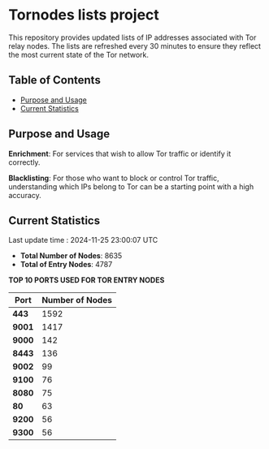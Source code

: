 # Tornodes lists project

This repository provides updated lists of IP addresses associated with Tor relay nodes. The lists are refreshed every 30 minutes to ensure they reflect the most current state of the Tor network.

## Table of Contents

- [Purpose and Usage](#purpose-and-usage)
- [Current Statistics](#current-statistics)


## Purpose and Usage

**Enrichment**: For services that wish to allow Tor traffic or identify it correctly.

**Blacklisting**: For those who want to block or control Tor traffic, understanding which IPs belong to Tor can be a starting point with a high accuracy.

## Current Statistics

Last update time : 2024-11-25 23:00:07 UTC

- **Total Number of Nodes**: 8635
- **Total of Entry Nodes**: 4787

**TOP 10 PORTS USED FOR TOR ENTRY NODES**

| **Port** | **Number of Nodes** |
|------|-----------------|
| **443**   | 1592  |
| **9001**   | 1417  |
| **9000**   | 142  |
| **8443**   | 136  |
| **9002**   | 99  |
| **9100**   | 76  |
| **8080**   | 75  |
| **80**   | 63  |
| **9200**   | 56  |
| **9300**   | 56  |

